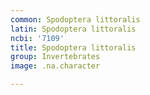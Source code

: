 ```yaml
---
common: Spodoptera littoralis
latin: Spodoptera littoralis
ncbi: '7109'
title: Spodoptera littoralis
group: Invertebrates
image: .na.character

---
```

